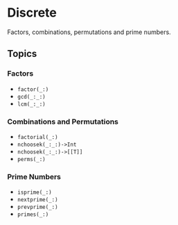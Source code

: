 # Discrete

Factors, combinations, permutations and prime numbers.

## Topics

### Factors

- ``factor(_:)``
- ``gcd(_:_:)``
- ``lcm(_:_:)``

### Combinations and Permutations

- ``factorial(_:)``
- ``nchoosek(_:_:)->Int``
- ``nchoosek(_:_:)->[[T]]``
- ``perms(_:)``

### Prime Numbers

- ``isprime(_:)``
- ``nextprime(_:)``
- ``prevprime(_:)``
- ``primes(_:)``

